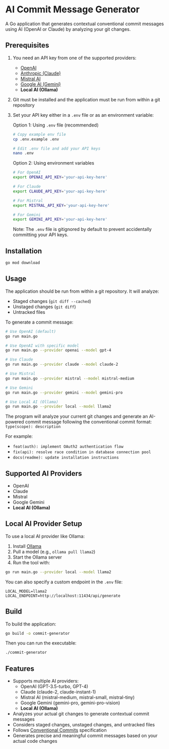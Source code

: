 # AI Commit Message Generator

A Go application that generates contextual conventional commit messages using AI (OpenAI or Claude) by analyzing your git changes.

## Prerequisites

1. You need an API key from one of the supported providers:
   - [OpenAI](https://platform.openai.com/)
   - [Anthropic (Claude)](https://www.anthropic.com/)
   - [Mistral AI](https://mistral.ai/)
   - [Google AI (Gemini)](https://ai.google.dev/)
   - **Local AI (Ollama)**
2. Git must be installed and the application must be run from within a git repository
3. Set your API key either in a `.env` file or as an environment variable:

   Option 1: Using `.env` file (recommended)
   ```bash
   # Copy example env file
   cp .env.example .env
   
   # Edit .env file and add your API keys
   nano .env
   ```

   Option 2: Using environment variables
   ```bash
   # For OpenAI
   export OPENAI_API_KEY='your-api-key-here'

   # For Claude
   export CLAUDE_API_KEY='your-api-key-here'

   # For Mistral
   export MISTRAL_API_KEY='your-api-key-here'

   # For Gemini
   export GEMINI_API_KEY='your-api-key-here'
   ```

   Note: The `.env` file is gitignored by default to prevent accidentally committing your API keys.

## Installation

```bash
go mod download
```

## Usage

The application should be run from within a git repository. It will analyze:
- Staged changes (`git diff --cached`)
- Unstaged changes (`git diff`)
- Untracked files

To generate a commit message:

```bash
# Use OpenAI (default)
go run main.go

# Use OpenAI with specific model
go run main.go --provider openai --model gpt-4

# Use Claude
go run main.go --provider claude --model claude-2

# Use Mistral
go run main.go --provider mistral --model mistral-medium

# Use Gemini
go run main.go --provider gemini --model gemini-pro

# Use Local AI (Ollama)
go run main.go --provider local --model llama2
```

The program will analyze your current git changes and generate an AI-powered commit message following the conventional commit format:
`type(scope): description`

For example:
- `feat(auth): implement OAuth2 authentication flow`
- `fix(api): resolve race condition in database connection pool`
- `docs(readme): update installation instructions`

## Supported AI Providers

- OpenAI
- Claude
- Mistral
- Google Gemini
- **Local AI (Ollama)**

## Local AI Provider Setup

To use a local AI provider like Ollama:

1. Install [Ollama](https://ollama.com/)
2. Pull a model (e.g., `ollama pull llama2`)
3. Start the Ollama server
4. Run the tool with:

```bash
go run main.go --provider local --model llama2
```

You can also specify a custom endpoint in the `.env` file:

```
LOCAL_MODEL=llama2
LOCAL_ENDPOINT=http://localhost:11434/api/generate
```

## Build

To build the application:

```bash
go build -o commit-generator
```

Then you can run the executable:

```bash
./commit-generator
```

## Features

- Supports multiple AI providers:
  - OpenAI (GPT-3.5-turbo, GPT-4)
  - Claude (claude-2, claude-instant-1)
  - Mistral AI (mistral-medium, mistral-small, mistral-tiny)
  - Google Gemini (gemini-pro, gemini-pro-vision)
  - **Local AI (Ollama)**
- Analyzes your actual git changes to generate contextual commit messages
- Considers staged changes, unstaged changes, and untracked files
- Follows [Conventional Commits](https://www.conventionalcommits.org/) specification
- Generates precise and meaningful commit messages based on your actual code changes

